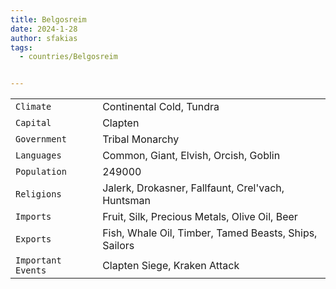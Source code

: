 ```yaml
---
title: Belgosreim
date: 2024-1-28
author: sfakias
tags:
  - countries/Belgosreim


---
```

| | |
| --- | --- |
| `Climate` | Continental Cold, Tundra |
| `Capital` | Clapten |
| `Government` | Tribal Monarchy |
| `Languages` | Common, Giant, Elvish, Orcish, Goblin |
| `Population` | 249000 |
| `Religions` | Jalerk, Drokasner, Fallfaunt, Crel'vach, Huntsman |
| `Imports` | Fruit, Silk, Precious Metals, Olive Oil, Beer |
| `Exports` | Fish, Whale Oil, Timber, Tamed Beasts, Ships, Sailors |
| `Important Events` | Clapten Siege, Kraken Attack |
